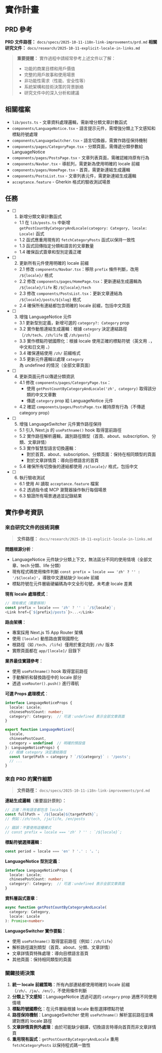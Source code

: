 # 實作計畫

## PRD 參考

**PRD 文件路徑：** `docs/specs/2025-10-11-i18n-link-improvements/prd.md`
**相關研究文件：** `docs/research/2025-10-11-explicit-locale-in-links.md`

> **重要提醒：** 實作過程中請經常參考上述文件以了解：
>
> - 功能的商業目標和用戶價值
> - 完整的用戶故事和使用場景
> - 非功能性需求（性能、安全性等）
> - 系統架構和技術決策的背景脈絡
> - 研究文件中的深入分析和建議

## 相關檔案

- `lib/posts.ts` - 文章資料處理邏輯，需新增分類文章計數函式
- `components/LanguageNotice.tsx` - 語言提示元件，需增強分類上下文感知和標點符號處理
- `components/LanguageSwitcher.tsx` - 語言切換器，需實作路徑保持機制
- `components/pages/CategoryPage.tsx` - 分類頁面，需傳遞分類參數給 LanguageNotice
- `components/pages/PostsPage.tsx` - 文章列表頁面，需確認維持原有行為
- `components/Navbar.tsx` - 導航列，需更新為使用明確的 locale 前綴
- `components/pages/HomePage.tsx` - 首頁，需更新連結生成邏輯
- `components/PostsList.tsx` - 文章列表元件，需更新連結生成邏輯
- `acceptance.feature` - Gherkin 格式的驗收測試場景

## 任務

- [ ] 1. 新增分類文章計數函式
  - 1.1 在 `lib/posts.ts` 中新增 `getPostCountByCategoryAndLocale(category: Category, locale: Locale)` 函式
  - 1.2 函式應重用現有的 `fetchCategoryPosts` 函式以保持一致性
  - 1.3 函式回傳指定分類和語言的文章數量
  - 1.4 確保函式簽章和型別定義正確

- [ ] 2. 更新所有元件使用明確的 locale 前綴
  - 2.1 修改 `components/Navbar.tsx`：移除 `prefix` 條件判斷，改用 `/${locale}/` 格式
  - 2.2 修改 `components/pages/HomePage.tsx`：更新連結生成邏輯為 `/${locale}/life` 和 `/${locale}/tech`
  - 2.3 修改 `components/PostsList.tsx`：更新文章連結為 `/${locale}/posts/${slug}` 格式
  - 2.4 確保所有連結都包含明確的 locale 前綴，包括中文頁面

- [ ] 3. 增強 LanguageNotice 元件
  - 3.1 更新型別定義，新增可選的 `category?: Category` prop
  - 3.2 實作動態連結生成邏輯：根據 `category` 決定連結路徑（`/zh/tech`、`/zh/life` 或 `/zh/posts`）
  - 3.3 實作標點符號國際化：根據 locale 使用正確的標點符號（英文用 `.`，中文和日文用 `。`）
  - 3.4 確保連結使用 `/zh/` 前綴格式
  - 3.5 更新元件邏輯以處理 `category` 為 undefined 的情況（全部文章頁面）

- [ ] 4. 更新頁面元件以傳遞分類資訊
  - 4.1 修改 `components/pages/CategoryPage.tsx`：
    - 使用 `getPostCountByCategoryAndLocale('zh', category)` 取得該分類的中文文章數
    - 傳遞 `category` prop 給 LanguageNotice 元件
  - 4.2 確認 `components/pages/PostsPage.tsx` 維持原有行為（不傳遞 category prop）

- [ ] 5. 增強 LanguageSwitcher 元件實作路徑保持
  - 5.1 引入 Next.js 的 `usePathname()` hook 取得當前路徑
  - 5.2 實作路徑解析邏輯，識別路徑類型（首頁、about、subscription、分類、文章詳情）
  - 5.3 實作智慧型語言切換邏輯：
    - 對於首頁、about、subscription、分類頁面：保持在相同類型的頁面
    - 對於文章詳情頁：導向目標語言的首頁
  - 5.4 確保所有切換後的連結都使用 `/${locale}/` 格式，包括中文

- [ ] 6. 執行驗收測試
  - 6.1 使用 AI 讀取 `acceptance.feature` 檔案
  - 6.2 透過指令或 MCP 瀏覽器操作執行每個場景
  - 6.3 驗證所有場景通過並記錄結果

## 實作參考資訊

### 來自研究文件的技術洞察
> **文件路徑：** `docs/research/2025-10-11-explicit-locale-in-links.md`

**問題根源分析**：
- LanguageNotice 元件缺少分類上下文，無法區分不同的使用情境（全部文章、tech 分類、life 分類）
- 現有程式碼使用條件判斷 `const prefix = locale === 'zh' ? '' : '/${locale}'`，導致中文連結缺少 locale 前綴
- 標點符號在元件層級硬編碼為中文全形句號，未考慮 locale 差異

**現有 locale 處理模式**：
```typescript
// 現有模式（需要移除）
const prefix = locale === 'zh' ? '' : `/${locale}`;
<Link href={`${prefix}/posts`}>...</Link>
```

**路由架構**：
- 專案採用 Next.js 15 App Router 架構
- 使用 `[locale]` 動態路由實現國際化
- 根路徑（如 `/tech`、`/life`）僅用於重定向到 `/zh/` 版本
- 實際頁面都在 `app/[locale]/` 目錄下

**業界最佳實踐參考**：
- 使用 `usePathname()` hook 取得當前路徑
- 手動解析和替換路徑中的 locale 部分
- 透過 `useRouter().push()` 進行導航

**可選 Props 處理模式**：
```typescript
interface LanguageNoticeProps {
  locale: Locale;
  chinesePostCount: number;
  category?: Category;  // 可選：undefined 表示全部文章頁面
}

export function LanguageNotice({
  locale,
  chinesePostCount,
  category = undefined  // 明確的預設值
}: LanguageNoticeProps) {
  // 根據 category 決定連結路徑
  const targetPath = category ? `/${category}` : '/posts';
  // ...
}
```

### 來自 PRD 的實作細節
> **文件路徑：** `docs/specs/2025-10-11-i18n-link-improvements/prd.md`

**連結生成邏輯**（重要設計原則）：
```typescript
// 正確：所有語言都包含 locale
const fullPath = `/${locale}${targetPath}`;
// 例如：/zh/tech, /ja/life, /en/posts

// 錯誤：不要使用這種模式
// const prefix = locale === 'zh' ? '' : `/${locale}`;
```

**標點符號選擇邏輯**：
```typescript
const period = locale === 'en' ? '.' : '。';
```

**LanguageNotice 型別定義**：
```typescript
interface LanguageNoticeProps {
  locale: Locale;
  chinesePostCount: number;
  category?: Category;  // 可選：undefined 表示全部文章頁面
}
```

**資料層函式簽章**：
```typescript
async function getPostCountByCategoryAndLocale(
  category: Category,
  locale: Locale
): Promise<number>
```

**LanguageSwitcher 實作要點**：
- 使用 `usePathname()` 取得當前路徑（例如：`/zh/life`）
- 解析路徑識別類型（首頁、about、分類、文章詳情）
- 文章詳情頁特殊處理：導向目標語言首頁
- 其他頁面：保持相同類型的頁面

### 關鍵技術決策
1. **統一 locale 前綴策略**：所有內部連結都使用明確的 locale 前綴（`/zh/`、`/ja/`、`/en/`），不使用條件判斷
2. **分類上下文感知**：LanguageNotice 透過可選的 `category` prop 適應不同使用情境
3. **標點符號國際化**：在元件層級根據 locale 動態選擇標點符號
4. **路徑保持機制**：LanguageSwitcher 使用 `usePathname()` 解析當前路徑並構建對應的 locale 路徑
5. **文章詳情頁例外處理**：由於可能缺少翻譯，切換語言時導向首頁而非文章詳情頁
6. **重用現有函式**：`getPostCountByCategoryAndLocale` 重用 `fetchCategoryPosts` 以保持程式碼一致性
